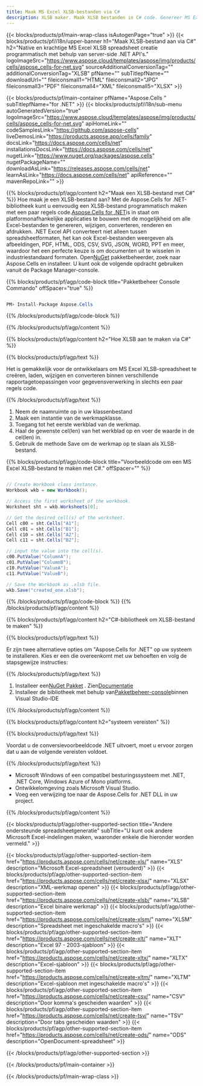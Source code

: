 ```yaml
---
title: Maak MS Excel XLSB-bestanden via C#
description: XLSB maker. Maak XLSB bestanden in C# code. Genereer MS Excel XLSB-bestanden met behulp van VB.NET, Asp.NET of een op .NET gebaseerde applicatie.
---
```

{{< blocks/products/pf/main-wrap-class isAutogenPage="true" >}}
{{< blocks/products/pf/i18n/upper-banner h1="Maak XLSB-bestand aan via C#" h2="Native en krachtige MS Excel XLSB spreadsheet creatie programmatisch met behulp van server-side .NET API\'s." logoImageSrc="https://www.aspose.cloud/templates/aspose/img/products/cells/aspose_cells-for-net.svg" sourceAdditionalConversionTag="" additionalConversionTag="XLSB" pfName="" subTitlepfName="" downloadUrl="" fileiconsmall1="HTML" fileiconsmall2="JPG" fileiconsmall3="PDF" fileiconsmall4="XML" fileiconsmall5="XLSX" >}}

{{< blocks/products/pf/main-container pfName="Aspose.Cells " subTitlepfName="for .NET" >}}
{{< blocks/products/pf/i18n/sub-menu autoGeneratedVersion="true" logoImageSrc="https://www.aspose.cloud/templates/aspose/img/products/cells/aspose_cells-for-net.svg" apiHomeLink="" codeSamplesLink="https://github.com/aspose-cells" liveDemosLink="https://products.aspose.app/cells/family" docsLink="https://docs.aspose.com/cells/net" installationsDocsLink="https://docs.aspose.com/cells/net" nugetLink="https://www.nuget.org/packages/aspose.cells" nugetPackageName="" downloadAsLink="https://releases.aspose.com/cells/net" learnAsLink="https://docs.aspose.com/cells/net" apiReference="" mavenRepoLink="" >}}

{{% blocks/products/pf/agp/content h2="Maak een XLSB-bestand met C#" %}}
 Hoe maak je een XLSB-bestand aan? Met de Aspose.Cells for .NET-bibliotheek kunt u eenvoudig een XLSB-bestand programmatisch maken met een paar regels code.[Aspose.Cells for .NET](https://products.aspose.com/cells/net)is in staat om platformonafhankelijke applicaties te bouwen met de mogelijkheid om alle Excel-bestanden te genereren, wijzigen, converteren, renderen en afdrukken. .NET Excel API converteert niet alleen tussen spreadsheetformaten, het kan ook Excel-bestanden weergeven als afbeeldingen, PDF, HTML, ODS, CSV, SVG, JSON, WORD, PPT en meer, waardoor het een perfecte keuze is om documenten uit te wisselen in industriestandaard formaten. Open[NuGet](https://www.nuget.org/packages/aspose.cells) pakketbeheerder, zoek naar Aspose.Cells en installeer. U kunt ook de volgende opdracht gebruiken vanuit de Package Manager-console.

{{% blocks/products/pf/agp/code-block title="Pakketbeheer Console Commando" offSpacer="true" %}}

```cs

PM> Install-Package Aspose.Cells

```

{{% /blocks/products/pf/agp/code-block %}}
 
{{% /blocks/products/pf/agp/content %}}


{{% blocks/products/pf/agp/content h2="Hoe XLSB aan te maken via C#" %}}

{{% blocks/products/pf/agp/text %}}

 Het is gemakkelijk voor de ontwikkelaars om MS Excel XLSB-spreadsheet te creëren, laden, wijzigen en converteren binnen verschillende rapportagetoepassingen voor gegevensverwerking in slechts een paar regels code.

{{% /blocks/products/pf/agp/text %}}

1.  Neem de naamruimte op in uw klassenbestand
1.  Maak een instantie van de werkmapklasse.
1.  Toegang tot het eerste werkblad van de werkmap.
1. Haal de gewenste cel(len) van het werkblad op en voer de waarde in de cel(len) in.
1.  Gebruik de methode Save om de werkmap op te slaan als XLSB-bestand.

{{% blocks/products/pf/agp/code-block title="Voorbeeldcode om een MS Excel XLSB-bestand te maken met C#." offSpacer="" %}}

```cs

// Create Workbook class instance.
Workbook wkb = new Workbook();

// Access the first worksheet of the workbook.
Worksheet sht = wkb.Worksheets[0];

// Get the desired cell(s) of the worksheet.
Cell c00 = sht.Cells["A1"];
Cell c01 = sht.Cells["B1"];
Cell c10 = sht.Cells["A2"];
Cell c11 = sht.Cells["B2"];

// input the value into the cell(s).
c00.PutValue("ColumnA");
c01.PutValue("ColumnB");
c10.PutValue("ValueA");
c11.PutValue("ValueB");

// Save the Workbook as .xlsb file.
wkb.Save("created_one.xlsb");

```

{{% /blocks/products/pf/agp/code-block %}}
{{% /blocks/products/pf/agp/content %}}


{{% blocks/products/pf/agp/content h2="C#-bibliotheek om XLSB-bestand te maken" %}}

{{% blocks/products/pf/agp/text %}}

Er zijn twee alternatieve opties om "Aspose.Cells for .NET" op uw systeem te installeren. Kies er een die overeenkomt met uw behoeften en volg de stapsgewijze instructies:

{{% /blocks/products/pf/agp/text %}}

1.  Installeer een[NuGet Pakket](https://www.nuget.org/packages/Aspose.Cells/) . Zien[Documentatie](https://docs.aspose.com/cells/net/installation/#install-asposecells-for-net-through-nuget)
1.  Installeer de bibliotheek met behulp van[Pakketbeheer-console](https://docs.aspose.com/cells/net/installation/#install-asposecells-using-the-package-manager-console)binnen Visual Studio-IDE

{{% /blocks/products/pf/agp/content %}}


{{% blocks/products/pf/agp/content h2="systeem vereisten" %}}

{{% blocks/products/pf/agp/text %}}

 Voordat u de conversievoorbeeldcode .NET uitvoert, moet u ervoor zorgen dat u aan de volgende vereisten voldoet.

{{% /blocks/products/pf/agp/text %}}

-  Microsoft Windows of een compatibel besturingssysteem met .NET, .NET Core, Windows Azure of Mono platforms.
-  Ontwikkelomgeving zoals Microsoft Visual Studio.
-  Voeg een verwijzing toe naar de Aspose.Cells for .NET DLL in uw project.

{{% /blocks/products/pf/agp/content %}}

{{< blocks/products/pf/agp/other-supported-section title="Andere ondersteunde spreadsheetgeneratie" subTitle="U kunt ook andere Microsoft Excel-indelingen maken, waaronder enkele die hieronder worden vermeld." >}}

{{< blocks/products/pf/agp/other-supported-section-item href="https://products.aspose.com/cells/net/create-xls/" name="XLS" description="Microsoft Excel-spreadsheet (verouderd)" >}} 
{{< blocks/products/pf/agp/other-supported-section-item href="https://products.aspose.com/cells/net/create-xlsx/" name="XLSX" description="XML-werkmap openen" >}} 
{{< blocks/products/pf/agp/other-supported-section-item href="https://products.aspose.com/cells/net/create-xlsb/" name="XLSB" description="Excel binaire werkmap" >}} 
{{< blocks/products/pf/agp/other-supported-section-item href="https://products.aspose.com/cells/net/create-xlsm/" name="XLSM" description="Spreadsheet met ingeschakelde macro\'s" >}} 
{{< blocks/products/pf/agp/other-supported-section-item href="https://products.aspose.com/cells/net/create-xlt/" name="XLT" description="Excel 97 - 2003-sjabloon" >}} 
{{< blocks/products/pf/agp/other-supported-section-item href="https://products.aspose.com/cells/net/create-xltx/" name="XLTX" description="Excel-sjabloon" >}} 
{{< blocks/products/pf/agp/other-supported-section-item href="https://products.aspose.com/cells/net/create-xltm/" name="XLTM" description="Excel-sjabloon met ingeschakelde macro\'s" >}} 
{{< blocks/products/pf/agp/other-supported-section-item href="https://products.aspose.com/cells/net/create-csv/" name="CSV" description="Door komma\'s gescheiden waarden" >}} 
{{< blocks/products/pf/agp/other-supported-section-item href="https://products.aspose.com/cells/net/create-tsv/" name="TSV" description="Door tabs gescheiden waarden" >}} 
{{< blocks/products/pf/agp/other-supported-section-item href="https://products.aspose.com/cells/net/create-ods/" name="ODS" description="OpenDocument-spreadsheet" >}} 

{{< /blocks/products/pf/agp/other-supported-section >}}

{{< /blocks/products/pf/main-container >}}
    
{{< /blocks/products/pf/main-wrap-class >}}
